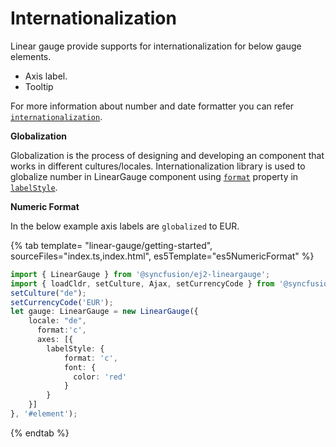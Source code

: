 # Internationalization

Linear gauge provide supports for internationalization for below gauge elements.

* Axis label.
* Tooltip

For more information about number and date formatter you can refer
[`internationalization`](http://ej2.syncfusion.com/documentation/base/intl.html).

<!-- markdownlint-disable MD036 -->

**Globalization**

Globalization is the process of designing and developing an component that works in different cultures/locales. Internationalization library is used to globalize number in LinearGauge component
using [`format`](../api/linear-gauge/label/#format-string) property in [`labelStyle`](../api/linear-gauge/label).

**Numeric Format**

In the below example axis labels are `globalized` to EUR.

{% tab template= "linear-gauge/getting-started", sourceFiles="index.ts,index.html", es5Template="es5NumericFormat" %}

```typescript
import { LinearGauge } from '@syncfusion/ej2-lineargauge';
import { loadCldr, setCulture, Ajax, setCurrencyCode } from '@syncfusion/ej2-base';
setCulture("de");
setCurrencyCode('EUR');
let gauge: LinearGauge = new LinearGauge({
    locale: "de",
      format:'c',
      axes: [{
        labelStyle: {
            format: 'c',
            font: {
              color: 'red'
            }
        }
    }]
}, '#element');

```

{% endtab %}